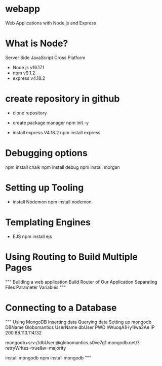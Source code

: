 # webapp
Web Applications with Node.js and Express

# What is Node?
Server Side JavaScript
Cross Platform

- Node js v16.17.1
- npm v9.1.2
- express v4.18.2


# create repository in github
- clone repository
- create package manager
npm init -y

- install express V4.18.2
npm install express

# Debugging options
npm install chalk
npm install debug
npm install morgan

# Setting up Tooling
- install Nodemon
npm install nodemon

# Templating Engines
- EJS
npm install ejs

# Using Routing to Build Multiple Pages
"""
    Building a web application
    Build Router of Our Application
    Separating Files
    Parameter Variables
 """

# Connecting to a Database
"""
    Using MongoDB
    Inserting data
    Querying data
    Setting up mongodb
    DBName Globomantics
    UserName dbUser
    PWD hWuoqA1Hy1Iwa3Ae
    IP 200.88.113.114/32

   mongodb+srv://dbUser:<password>@globomantics.s0ve7g1.mongodb.net/?retryWrites=true&w=majority

   install mongodb
   npm install mongodb
 """

